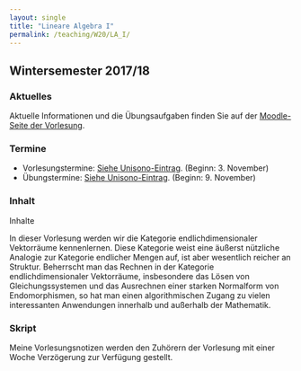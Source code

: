 ```yaml
---
layout: single
title: "Lineare Algebra I"
permalink: /teaching/W20/LA_I/
---
```


## Wintersemester 2017/18

### Aktuelles

Aktuelle Informationen und die Übungsaufgaben finden Sie auf der [Moodle-Seite der Vorlesung](https://moodle.uni-siegen.de/course/view.php?id=23266).

### Termine

* Vorlesungstermine: [Siehe Unisono-Eintrag](https://unisono.uni-siegen.de/). (Beginn: 3. November)
* Übungstermine:  [Siehe Unisono-Eintrag](https://unisono.uni-siegen.de/). (Beginn: 9. November)

<!--
* Tutoriumstermine: [Siehe Unisono-Eintrag](). (Beginn: 11. Oktober)
* Klausurtermin: (5.2.2018, 09:00-11:00, ENC-D 114).
-->

### Inhalt

Inhalte

In dieser Vorlesung werden wir die Kategorie endlichdimensionaler
Vektorräume kennenlernen. Diese Kategorie weist eine äußerst nützliche
Analogie zur Kategorie endlicher Mengen auf, ist aber wesentlich
reicher an Struktur. Beherrscht man das Rechnen in der Kategorie
endlichdimensionaler Vektorräume, insbesondere das Lösen von
Gleichungssystemen und das Ausrechnen einer starken Normalform von
Endomorphismen, so hat man einen algorithmischen Zugang zu vielen
interessanten Anwendungen innerhalb und außerhalb der Mathematik.

### Skript

Meine Vorlesungsnotizen werden den Zuhörern der Vorlesung mit einer
Woche Verzögerung zur Verfügung gestellt.
